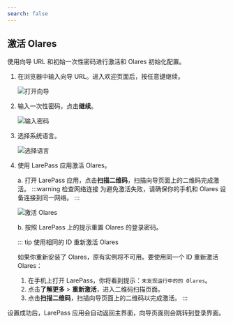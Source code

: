 ```yaml
---
search: false
---
```

## 激活 Olares

使用向导 URL 和初始一次性密码进行激活和 Olares 初始化配置。

1. 在浏览器中输入向导 URL。进入欢迎页面后，按任意键继续。

   ![打开向导](/images/manual/get-started/open-wizard.png#bordered)
2. 输入一次性密码，点击**继续**。

   ![输入密码](/images/manual/get-started/wizard-enter-password.png#bordered)
3. 选择系统语言。

   ![选择语言](/images/manual/get-started/select-language.png#bordered)
4. 使用 LarePass 应用激活 Olares。

   a. 打开 LarePass 应用，点击**扫描二维码**，扫描向导页面上的二维码完成激活。
   :::warning 检查网络连接
   为避免激活失败，请确保你的手机和 Olares 设备连接到同一网络。
   :::

   ![激活 Olares](/images/manual/get-started/activate-olares.png#bordered)

   b. 按照 LarePass 上的提示重置 Olares 的登录密码。

   ::: tip 使用相同的 ID 重新激活 Olares

   如果你重新安装了 Olares，原有实例将不可用。要使用同一个 ID 重新激活 Olares：
   1.	在手机上打开 LarePass，你将看到提示：`未发现运行中的的 Olares`。
   2.	点击**了解更多** > **重新激活**，进入二维码扫描页面。
   3.	点击**扫描二维码**，扫描向导页面上的二维码以完成激活。
   :::


设置成功后，LarePass 应用会自动返回主界面，向导页面则会跳转到登录界面。